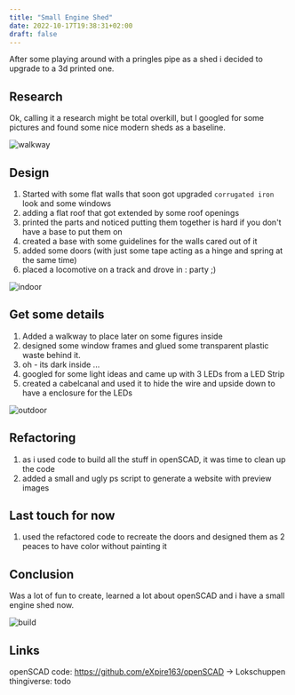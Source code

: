 ```yaml
---
title: "Small Engine Shed"
date: 2022-10-17T19:38:31+02:00
draft: false
---
```


After some playing around with a pringles pipe as a shed i decided to upgrade to a 3d printed one.

## Research

Ok, calling it a research might be total overkill, but I googled for some pictures and found some nice modern sheds as a baseline.

![walkway](../images/engine-shed/walkway.jpg)

## Design

1. Started with some flat walls that soon got upgraded `corrugated iron` look and some windows
1. adding a flat roof that got extended by some roof openings
1. printed the parts and noticed putting them together is hard if you don't have a base to put them on
1. created a base with some guidelines for the walls cared out of it
1. added some doors (with just some tape acting as a hinge and spring at the same time)
1. placed a locomotive on a track and drove in : party ;)


![indoor](../images/engine-shed/indoor.jpg)

## Get some details


1. Added a walkway to place later on some figures inside
1. designed some window frames and glued some transparent plastic waste behind it.
1. oh - its dark inside ...
1. googled for some light ideas and came up with 3 LEDs from a LED Strip
1. created a cabelcanal and used it to hide the wire and upside down to have a enclosure for the LEDs

![outdoor](../images/engine-shed/outdoor.jpg)

## Refactoring

1. as i used code to build all the stuff in openSCAD, it was time to clean up the code
1. added a small and ugly ps script to generate a website with preview images

## Last touch for now

1. used the refactored code to recreate the doors and designed them as 2 peaces to have color without painting it


## Conclusion

Was a lot of fun to create, learned a lot about openSCAD and i have a small engine shed now.

![build](../images/engine-shed/build.gif)

##  Links

openSCAD code: https://github.com/eXpire163/openSCAD -> Lokschuppen
thingiverse: todo
